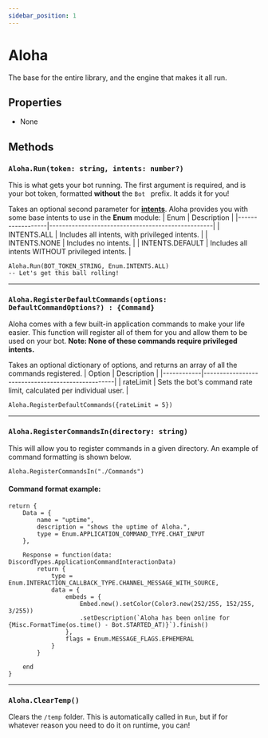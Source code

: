```yaml
---
sidebar_position: 1
---
```


#  Aloha

The base for the entire library, and the engine that makes it all run.

## Properties
- None

## Methods

### `Aloha.Run(token: string, intents: number?)`

This is what gets your bot running. The first argument is required, and is your bot token, formatted **without** the `Bot ` prefix. It adds it for you!

Takes an optional second parameter for **[intents](https://discord.com/developers/docs/events/gateway#gateway-intents)**. Aloha provides you with some base intents to use in the **Enum** module:
| Enum             | Description                                       |
|------------------|---------------------------------------------------|
| INTENTS.ALL      | Includes all intents, with privileged intents.    |
| INTENTS.NONE     | Includes no intents.                              |
| INTENTS.DEFAULT  | Includes all intents WITHOUT privileged intents.  |
 ```luau
Aloha.Run(BOT_TOKEN_STRING, Enum.INTENTS.ALL)
-- Let's get this ball rolling!
```
***
### `Aloha.RegisterDefaultCommands(options: DefaultCommandOptions?) : {Command}`
Aloha comes with a few built-in application commands to make your life easier. This function will register all of them for you and allow them to be used on your bot. **Note: None of these commands require privileged intents.**

Takes an optional dictionary of options, and returns an array of all the commands registered.
| Option     | Description                                      |
|------------|--------------------------------------------------|
| rateLimit  | Sets the bot's command rate limit, calculated per individual user. |
```luau
Aloha.RegisterDefaultCommands({rateLimit = 5})
```
***
### `Aloha.RegisterCommandsIn(directory: string)`
This will allow you to register commands in a given directory. An example of command formatting is shown below.

```luau
Aloha.RegisterCommandsIn("./Commands")
```

#### Command format example:
```luau
return {
	Data = {
		name = "uptime",
		description = "shows the uptime of Aloha.",
		type = Enum.APPLICATION_COMMAND_TYPE.CHAT_INPUT
	},

	Response = function(data: DiscordTypes.ApplicationCommandInteractionData)
		return {
			type = Enum.INTERACTION_CALLBACK_TYPE.CHANNEL_MESSAGE_WITH_SOURCE,
			data = {
				embeds = {
					Embed.new().setColor(Color3.new(252/255, 152/255, 3/255))
					.setDescription(`Aloha has been online for {Misc.FormatTime(os.time() - Bot.STARTED_AT)}`).finish()
				},
				flags = Enum.MESSAGE_FLAGS.EPHEMERAL
			}
		}
		
	end
}
```
***
### `Aloha.ClearTemp()`
Clears the `/temp` folder. This is automatically called in `Run`, but if for whatever reason you need to do it on runtime, you can!

